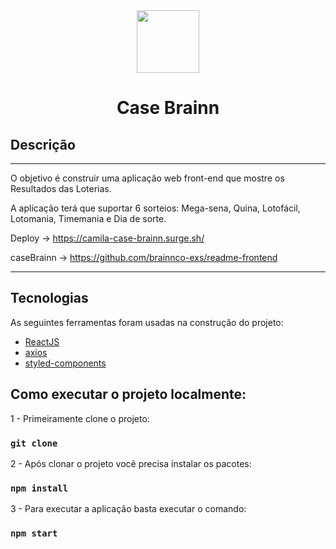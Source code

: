 <div align="center" > <img width="100vw" src="https://cdn-icons-png.flaticon.com/512/5052/5052116.png"/>
 <h1 align="center"><strong>Case Brainn</b></strong></h1></div>

 <h2>Descrição</h2>
<hr> 
O objetivo é construir uma aplicação web front-end que mostre os Resultados das Loterias.

A aplicação terá que suportar 6 sorteios: Mega-sena, Quina, Lotofácil, Lotomania, Timemania e Dia de sorte.

Deploy -> https://camila-case-brainn.surge.sh/

caseBrainn -> https://github.com/brainnco-exs/readme-frontend
<hr>

## Tecnologias
As seguintes ferramentas foram usadas na construção do projeto:

- [ReactJS](https://pt-br.reactjs.org/)
- [axios](https://axios-http.com/ptbr/docs/intro)
- [styled-components](https://styled-components.com/)

## Como executar o projeto localmente:

1 - Primeiramente clone o projeto:

### `git clone`

2 - Após clonar o projeto você precisa instalar os pacotes:
### `npm install`

3 - Para executar a aplicação basta executar o comando:
### `npm start`
